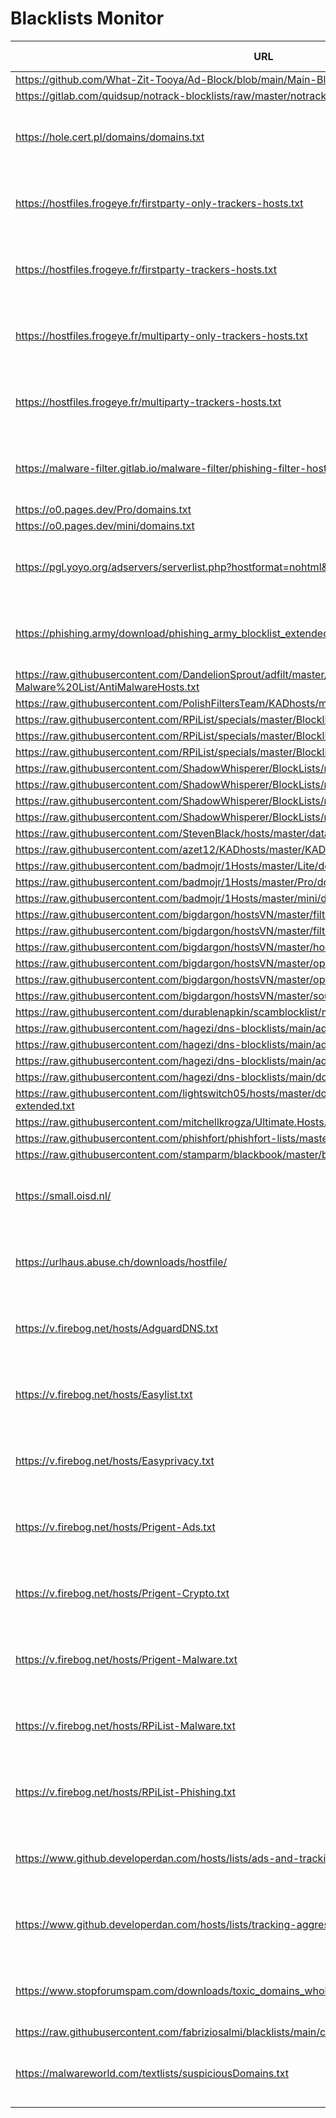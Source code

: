 # Blacklists Monitor

| URL | Last Modified |
| --- | ------------- |
| https://github.com/What-Zit-Tooya/Ad-Block/blob/main/Main-Blocklist/Ad-Block-HOSTS.txt | N/A |
| https://gitlab.com/quidsup/notrack-blocklists/raw/master/notrack-blocklist.txt | N/A |
| https://hole.cert.pl/domains/domains.txt | Tue, 12 Sep 2023 00:10:05 GMT |
| https://hostfiles.frogeye.fr/firstparty-only-trackers-hosts.txt | Mon, 11 Sep 2023 22:15:32 GMT |
| https://hostfiles.frogeye.fr/firstparty-trackers-hosts.txt | Mon, 11 Sep 2023 22:15:26 GMT |
| https://hostfiles.frogeye.fr/multiparty-only-trackers-hosts.txt | Mon, 11 Sep 2023 22:16:08 GMT |
| https://hostfiles.frogeye.fr/multiparty-trackers-hosts.txt | Mon, 11 Sep 2023 22:16:02 GMT |
| https://malware-filter.gitlab.io/malware-filter/phishing-filter-hosts.txt | Mon, 11 Sep 2023 12:30:26 GMT |
| https://o0.pages.dev/Pro/domains.txt | N/A |
| https://o0.pages.dev/mini/domains.txt | N/A |
| https://pgl.yoyo.org/adservers/serverlist.php?hostformat=nohtml&showintro=0&mimetype=plaintext | Tue, 05 Sep 2023 09:15:50 GMT |
| https://phishing.army/download/phishing_army_blocklist_extended.txt | Mon, 11 Sep 2023 16:48:18 GMT |
| https://raw.githubusercontent.com/DandelionSprout/adfilt/master/Alternate%20versions%20Anti-Malware%20List/AntiMalwareHosts.txt | N/A |
| https://raw.githubusercontent.com/PolishFiltersTeam/KADhosts/master/KADhosts.txt | N/A |
| https://raw.githubusercontent.com/RPiList/specials/master/Blocklisten/Phishing-Angriffe | N/A |
| https://raw.githubusercontent.com/RPiList/specials/master/Blocklisten/easylist | N/A |
| https://raw.githubusercontent.com/RPiList/specials/master/Blocklisten/malware | N/A |
| https://raw.githubusercontent.com/ShadowWhisperer/BlockLists/master/Lists/Ads | N/A |
| https://raw.githubusercontent.com/ShadowWhisperer/BlockLists/master/Lists/Malware | N/A |
| https://raw.githubusercontent.com/ShadowWhisperer/BlockLists/master/Lists/Scam | N/A |
| https://raw.githubusercontent.com/ShadowWhisperer/BlockLists/master/Lists/Tracking | N/A |
| https://raw.githubusercontent.com/StevenBlack/hosts/master/data/StevenBlack/hosts | N/A |
| https://raw.githubusercontent.com/azet12/KADhosts/master/KADhosts.txt | N/A |
| https://raw.githubusercontent.com/badmojr/1Hosts/master/Lite/domains.txt | N/A |
| https://raw.githubusercontent.com/badmojr/1Hosts/master/Pro/domains.txt | N/A |
| https://raw.githubusercontent.com/badmojr/1Hosts/master/mini/domains.txt | N/A |
| https://raw.githubusercontent.com/bigdargon/hostsVN/master/filters/adservers-all.txt | N/A |
| https://raw.githubusercontent.com/bigdargon/hostsVN/master/filters/adservers.txt | N/A |
| https://raw.githubusercontent.com/bigdargon/hostsVN/master/hosts | N/A |
| https://raw.githubusercontent.com/bigdargon/hostsVN/master/option/domain.txt | N/A |
| https://raw.githubusercontent.com/bigdargon/hostsVN/master/option/hosts-iOS | N/A |
| https://raw.githubusercontent.com/bigdargon/hostsVN/master/source/hosts.txt | N/A |
| https://raw.githubusercontent.com/durablenapkin/scamblocklist/master/hosts.txt | N/A |
| https://raw.githubusercontent.com/hagezi/dns-blocklists/main/adblock/anti.piracy.txt | N/A |
| https://raw.githubusercontent.com/hagezi/dns-blocklists/main/adblock/fake.txt | N/A |
| https://raw.githubusercontent.com/hagezi/dns-blocklists/main/adblock/gambling.txt | N/A |
| https://raw.githubusercontent.com/hagezi/dns-blocklists/main/domains/ultimate.txt | N/A |
| https://raw.githubusercontent.com/lightswitch05/hosts/master/docs/lists/tracking-aggressive-extended.txt | N/A |
| https://raw.githubusercontent.com/mitchellkrogza/Ultimate.Hosts.Blacklist/master/domains/domains2.list | N/A |
| https://raw.githubusercontent.com/phishfort/phishfort-lists/master/blacklists/domains.json | N/A |
| https://raw.githubusercontent.com/stamparm/blackbook/master/blackbook.txt | N/A |
| https://small.oisd.nl/ | Mon, 11 Sep 2023 20:06:10 GMT |
| https://urlhaus.abuse.ch/downloads/hostfile/ | Tue, 12 Sep 2023 00:05:03 GMT |
| https://v.firebog.net/hosts/AdguardDNS.txt | Mon, 11 Sep 2023 13:35:10 GMT |
| https://v.firebog.net/hosts/Easylist.txt | Mon, 11 Sep 2023 13:31:00 GMT |
| https://v.firebog.net/hosts/Easyprivacy.txt | Mon, 11 Sep 2023 13:31:01 GMT |
| https://v.firebog.net/hosts/Prigent-Ads.txt | Sun, 10 Sep 2023 19:21:28 GMT |
| https://v.firebog.net/hosts/Prigent-Crypto.txt | Sun, 10 Sep 2023 19:21:28 GMT |
| https://v.firebog.net/hosts/Prigent-Malware.txt | Sun, 10 Sep 2023 19:21:28 GMT |
| https://v.firebog.net/hosts/RPiList-Malware.txt | Mon, 11 Sep 2023 14:00:04 GMT |
| https://v.firebog.net/hosts/RPiList-Phishing.txt | Sun, 10 Sep 2023 19:21:28 GMT |
| https://www.github.developerdan.com/hosts/lists/ads-and-tracking-extended.txt | Mon, 11 Sep 2023 01:05:58 GMT |
| https://www.github.developerdan.com/hosts/lists/tracking-aggressive-extended.txt | Mon, 11 Sep 2023 01:05:58 GMT |
| https://www.stopforumspam.com/downloads/toxic_domains_whole.txt | Mon, 11 Sep 2023 23:00:04 GMT |
| https://raw.githubusercontent.com/fabriziosalmi/blacklists/main/custom/streaming.txt | N/A |
| https://malwareworld.com/textlists/suspiciousDomains.txt | Mon, 11 Sep 2023 22:13:00 GMT |
